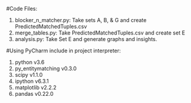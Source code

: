 #Code Files:
1. blocker_n_matcher.py: Take sets A, B, & G and create PredictedMatchedTuples.csv
1. merge_tables.py: Take PredictedMatchedTuples.csv and create set E
1. analysis.py: Take Set E and generate graphs and insights.

#Using PyCharm include in project interpreter:
1. python v3.6
1. py_entitymatching v0.3.0
1. scipy  v1.1.0
1. ipython v6.3.1
1. matplotlib v2.2.2
1. pandas v0.22.0

